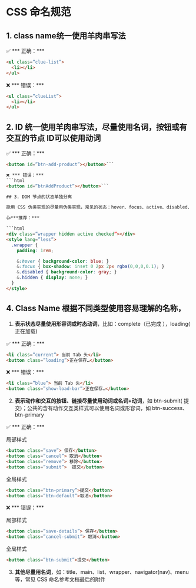 # CSS  命名规范

## 1. class name统一使用羊肉串写法

✅ *** 正确：***
```html
<ul class=”clue-list”>
  <li></li>
</ul>
```

❌ *** 错误：***
```html
<ul class=”clueList”>
  <li></li>
</ul>
```

## 2. ID 统一使用羊肉串写法，尽量使用名词，按钮或有交互的节点 ID可以使用动词

✅ *** 正确：***
```html
<button id=”btn-add-product”></button>```

❌ *** 错误：***
```html
<button id=”btnAddProduct”></button>```

## 3. DOM 节点的状态单独分离

能用 CSS 伪类实现的尽量用伪类实现，常见的状态：hover、focus、active、disabled、checked、hidden、visible、current，不要用类似 gray 表示disabled状态、blue表示current状态

👍***推荐：***

```html
<div class=”wrapper hidden active checked”></div>
<style lang=”less”>
  .wrapper {
    padding: 1rem;

    &:hover { background-color: blue; }
    &:focus { box-shadow: inset 0 2px 2px rgba(0,0,0,0.1); }
    &.disabled { background-color: gray; }
    &.hidden { display: none; }
  }
</style>
```

## 4. Class Name  根据不同类型使用容易理解的名称，

1. **表示状态尽量使用形容词或时态动词**，比如：complete（已完成 ），loading( 正在加载)

  ✅ *** 正确：***

  ```html
  <li class=”current”> 当前 Tab 头</li>
  <button class=”loading”>正在保存…</button>
  ```

  ❌ *** 错误：***

  ```html
  <li class=”blue”> 当前 Tab 头</li>
  <button class=”show-load-bar”>正在保存…</button>
  ```

2. **表示动作和交互的按钮、链接尽量使用动词或名词+动词**，如 btn-submit( 提交)；公共的含有动作交互类样式可以使用名词或形容词，如 btn-success、btn-primary

  ✅ *** 正确：***

  局部样式

  ```html
  <button class=”save”> 保存</button>
  <button class=”cancel”> 取消</button>
  <button class=”remove”> 移除</button>
  <button class=”submit”>  提交</button>
  ```

  全局样式

  ```html
  <button class=”btn-primary”>提交</button>
  <button class=”btn-default”>取消</button>
  ```

  ❌ *** 错误：***

  局部样式
  ```html
  <button class=”save-details”> 保存</button>
  <button class=”cancel-submit”> 取消</button>
  ```

  全局样式
  ```html
  <button class=”btn-submit”>提交</button>
  ```

3. **其他尽量用名词**，如：title、main、list、wrapper、navigator(nav)、menu 等，常见 CSS 命名参考文档最后的附件